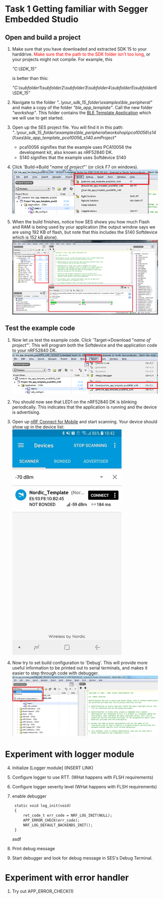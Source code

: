 # Task 1 Getting familiar with Segger Embedded Studio

## Open and build a project
1. Make sure that you have downloaded and extracted SDK 15 to your harddrive. <span style="color:red">Make sure that the path to the SDK folder isn't too long</span>, or your projects might not compile. For example, this

    _"C:\SDK_15\"_

    is better than this:

    _"C:\subfolder1\subfolder2\subfolder3\subfolder4\subfolder5\subfolder6\SDK_15\"_

    
1. Navigate to the folder _"..\your_sdk_15_folder\examples\ble_peripheral\"_ and make a copy of the folder _"ble_app_template"_. Call the new folder _"workshop"_. This folder contains the [BLE Template Application](http://infocenter.nordicsemi.com/topic/com.nordic.infocenter.sdk5.v15.0.0/ble_sdk_app_template.html?cp=4_0_0_4_1_2_23)  which we will use to get started. 

1. Open up the SES project file. You will find it in this path: _"..\your_sdk_15_folder\examples\ble_peripheral\workshop\pca10056\s140\ses\ble_app_template_pca10056_s140.emProject"_
    * pca10056 signifies that the example uses PCA10056 the development kit, also known as nRF52840 DK. 
    * S140 signifies that the example uses Softdevice S140

1. Click 'Build->Build "_name of project_"' (or click F7 on windows).
![Build project](images\build.png)

1. When the build finishes, notice how SES shows you how much Flash and RAM is being used by your application (the output window says we are using 192 KB of flash, but note that this includes the S140 Softdevice which is 152 kB alone).
![Initial build](images\initial_build.png)

## Test the example code
1. Now let us test the example code. Click 'Target->Download "_name of project_"'. This will program both the Softdevice and the application code to your nRF52840 DK. 
![Program target](images\download_application.png)

1. You should now see that LED1 on the nRF52840 DK is blinking periodically. This indicates that the application is running and the device is advertising. 

1. Open up [nRF Connect for Mobile](https://www.nordicsemi.com/eng/Products/Nordic-mobile-Apps/nRF-Connect-for-Mobile) and start scanning. Your device should show up in the device list:
![Device List](images\device_list.jpg)


1. Now try to set build configuration to 'Debug'. This will provide more useful information to be printed out to serial terminals, and makes it easier to step through code with debugger. 
![Debug Build Configuration](images\debug_build_config.png)

# Experiment with logger module
4. Initialize [Logger module] (INSERT LINK)
5. Configure logger to use RTT. (WHat happens with FLSH requirements)
1. Configure logger severity level (WHat happens with FLSH requirements)
1. enable debugger 

        static void log_init(void)
        {
            ret_code_t err_code = NRF_LOG_INIT(NULL);
            APP_ERROR_CHECK(err_code);
            NRF_LOG_DEFAULT_BACKENDS_INIT();
        }

    asdf

1. Print debug message
1. Start debugger and look for debug message in SES's Debug Terminal. 

# Experiment with error handler
1. Try out APP_ERROR_CHECK(1)